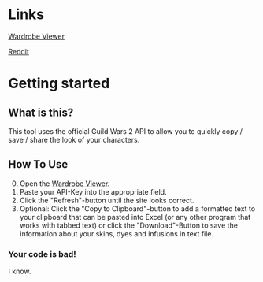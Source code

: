# Links

[Wardrobe Viewer](https://porobraum.github.io/Wardrobe-Viewer/Wardrobe%20Viewer.html)

[Reddit](https://reddit.com/r/Guildwars2/comments/q4ki3t/release_wardrobe_viewer_copy_save_share_the_look)

# Getting started

## What is this?

This tool uses the official Guild Wars 2 API to allow you to quickly copy / save / share the look of your characters.

## How To Use

0. Open the [Wardrobe Viewer](https://porobraum.github.io/Wardrobe-Viewer/Wardrobe%20Viewer.html).
1. Paste your API-Key into the appropriate field.
2. Click the "Refresh"-button until the site looks correct.
3. Optional: Click the "Copy to Clipboard"-button to add a formatted text to your clipboard that can be pasted into Excel (or any other program that works with tabbed text) or click the "Download"-Button to save the information about your skins, dyes and infusions in text file.

### Your code is bad!

I know.

